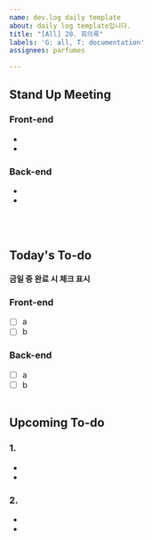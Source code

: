 ```yaml
---
name: dev.log daily template
about: daily log template입니다.
title: "[All] 20. 회의록"
labels: 'G: all, T: documentation'
assignees: parfumes

---
```


## Stand Up Meeting
### Front-end
  -
  -
### Back-end
  -
  -
<br/><br/>
## Today's To-do
#### 금일 중 완료 시 체크 표시
### Front-end
- [ ] a
- [ ] b
### Back-end
- [ ] a
- [ ] b
<br/><br/>
## Upcoming To-do
### 1.
  -
  -
### 2.
  -
  -
